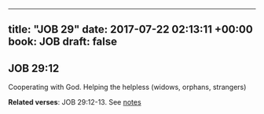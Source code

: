 
---
title: "JOB 29"
date: 2017-07-22 02:13:11 +00:00
book: JOB
draft: false
---

## JOB 29:12

Cooperating with God. Helping the helpless (widows, orphans, strangers)

**Related verses**: JOB 29:12-13. See [notes](https://my.bible.com/notes/2684636341849546932)

